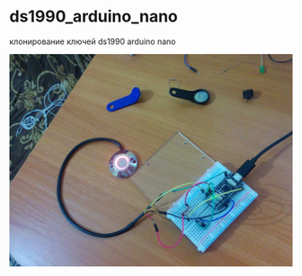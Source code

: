 # ds1990_arduino_nano
клонирование ключей ds1990 arduino nano


![Image alt](https://github.com/eugenesamoilov/ds1990_arduino_nano/blob/master/IMG_20180505_210734.jpg)
